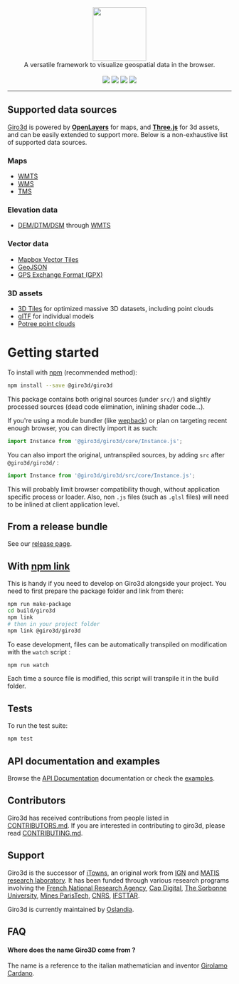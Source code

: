 <div align="center">
  <a href="https://giro3d.org">
    <img src="https://giro3d.org/images/giro3d_logo.svg" height="120">
  </a>
</div>

<div align="center">
  A versatile framework to visualize geospatial data in the browser.
</div>

<br>

<div align="center">
  <a href="https://gitlab.com/giro3d/giro3d/badges/main/pipeline.svg"><img src="https://gitlab.com/giro3d/giro3d/badges/main/pipeline.svg"></a>
  <a href="https://gitlab.com/giro3d/giro3d/badges/main/coverage.svg"><img src="https://gitlab.com/giro3d/giro3d/badges/main/coverage.svg"></a>
  <a href="https://www.npmjs.com/package/@giro3d/giro3d"><img src="https://img.shields.io/npm/v/@giro3d/giro3d?color=blue"></a>
  <a href="https://matrix.to/#/#giro3d:matrix.org"><img src="https://img.shields.io/matrix/giro3d:matrix.org"></a>
</div>

<hr/>

## Supported data sources

[Giro3d](https://giro3d.org) is powered by **[OpenLayers](https://openlayers.org/)** for maps,
and **[Three.js](https://threejs.org)** for 3d assets, and can be easily extended to support more. Below is a non-exhaustive list of supported data sources.

### Maps

- [WMTS](https://www.ogc.org/standards/wmts)
- [WMS](https://www.ogc.org/standards/wms)
- [TMS](https://www.ogc.org/standards/tms)

### Elevation data

- [DEM/DTM/DSM](https://gisgeography.com/dem-dsm-dtm-differences/) through [WMTS](https://www.ogc.org/standards/wmts)

### Vector data

- [Mapbox Vector Tiles](https://docs.mapbox.com/data/tilesets/guides/vector-tiles-introduction/)
- [GeoJSON](https://geojson.org/)
- [GPS Exchange Format (GPX)](https://en.wikipedia.org/wiki/GPS_Exchange_Format)

### 3D assets

- [3D Tiles](https://github.com/CesiumGS/3d-tiles) for optimized massive 3D datasets, including point clouds
- [glTF](https://github.com/KhronosGroup/glTF) for individual models
- [Potree point clouds](https://github.com/potree/potree)

# Getting started

To install with [npm](https://www.npmjs.com/) (recommended method):

```bash
npm install --save @giro3d/giro3d
```

This package contains both original sources (under `src/`) and slightly processed sources (dead code elimination, inlining shader code...).

If you're using a module bundler (like [wepback](https://webpack.js.org/)) or plan on targeting recent enough browser, you can
directly import it as such:

```js
import Instance from '@giro3d/giro3d/core/Instance.js';
```

You can also import the original, untranspiled sources, by adding `src` after `@giro3d/giro3d/` :

```js
import Instance from '@giro3d/giro3d/src/core/Instance.js';
```

This will probably limit browser compatibility though, without application specific process or
loader. Also, non `.js` files (such as `.glsl` files) will need to be inlined at client application
level.

## From a release bundle

See our [release page](https://gitlab.com/giro3d/giro3d/-/releases).

## With [npm link](https://docs.npmjs.com/cli/v8/commands/npm-link)

This is handy if you need to develop on Giro3d alongside your project. You need to first prepare the
package folder and link from there:

```bash
npm run make-package
cd build/giro3d
npm link
# then in your project folder
npm link @giro3d/giro3d
```

To ease development, files can be automatically transpiled on modification with the `watch` script :

```bash
npm run watch
```

Each time a source file is modified, this script will transpile it in the build folder.

## Tests

To run the test suite:

```bash
npm test
```

## API documentation and examples

Browse the [API Documentation](http://giro3d.org/apidoc/index.html) documentation or check the [examples](http://giro3d.org/examples/index.html).

## Contributors

Giro3d has received contributions from people listed in [CONTRIBUTORS.md](CONTRIBUTORS.md).
If you are interested in contributing to giro3d, please read [CONTRIBUTING.md](CONTRIBUTING.md).

## Support

Giro3d is the successor of [iTowns](https://www.itowns-project.org/), an original work from [IGN](https://www.ign.fr/institut/identity-card) and [MATIS research laboratory](https://www.ensg.eu/MATIS-laboratory).
It has been funded through various research programs involving the [French National Research Agency](https://anr.fr/en/), [Cap Digital](https://www.capdigital.com/en/), [The Sorbonne University](https://www.sorbonne-universite.fr/en), [Mines ParisTech](https://mines-paristech.eu/), [CNRS](https://www.cnrs.fr/en), [IFSTTAR](https://www.ifsttar.fr/en).

Giro3d is currently maintained by [Oslandia](http://www.oslandia.com).

## FAQ

#### Where does the name Giro3D come from ?

The name is a reference to the italian mathematician and inventor [Girolamo Cardano](https://en.wikipedia.org/wiki/Gerolamo_Cardano).
